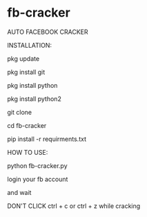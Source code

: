 # fb-cracker

AUTO FACEBOOK CRACKER


INSTALLATION:

pkg update

pkg install git

pkg install python

pkg install python2

git clone <link>

cd fb-cracker

pip install -r requirments.txt


HOW TO USE:

python fb-cracker.py

login your fb account

and wait 

DON'T CLICK ctrl + c or ctrl + z while cracking


